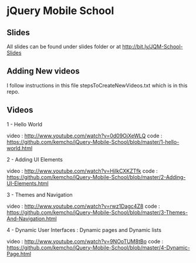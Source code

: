 # jQuery Mobile School

## Slides 
All slides can be found under slides folder or at http://bit.ly/JQM-School-Slides 

## Adding New videos
I follow instructions in this file stepsToCreateNewVideos.txt which is in this repo.

## Videos

  1 - Hello World

  video : http://www.youtube.com/watch?v=0d09OjXeWLQ
  code : https://github.com/kemcho/jQuery-Mobile-School/blob/master/1-hello-world.html

  2 - Adding UI Elements

  video : http://www.youtube.com/watch?v=HjIkCXKZTfk
  code : https://github.com/kemcho/jQuery-Mobile-School/blob/master/2-Adding-UI-Elements.html

  3 - Themes and Navigation

  video : http://www.youtube.com/watch?v=rwz1Dagc4Z8
  code : https://github.com/kemcho/jQuery-Mobile-School/blob/master/3-Themes-And-Navigation.html

  4 - Dynamic User Interfaces : Dynamic pages and Dynamic lists

  video : http://www.youtube.com/watch?v=9NOoTUM8tBo
  code : https://github.com/kemcho/jQuery-Mobile-School/blob/master/4-Dynamic-Page.html